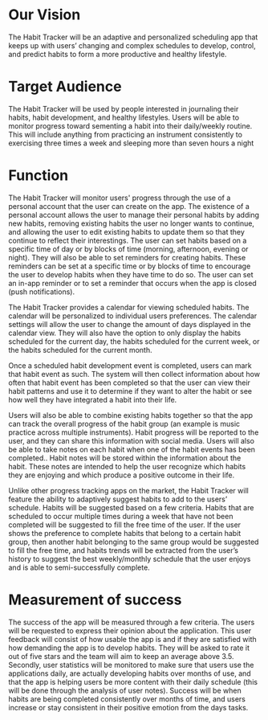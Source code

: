# Our Vision

The Habit Tracker will be an adaptive and personalized scheduling app that keeps up with users’ changing and complex schedules to develop, control, and predict habits to form a more productive and healthy lifestyle.

# Target Audience
The Habit Tracker will be used by people interested in journaling their habits, habit development, and healthy lifestyles. Users will be able to monitor progress toward sementing a habit into their daily/weekly routine. This will include anything from practicing an instrument consistently to exercising three times a week and sleeping more than seven hours a night

# Function
The Habit Tracker will monitor users' progress through the use of a personal account that the user can create on the app. The existence of a personal account allows the user to manage their personal habits by adding new habits, removing existing habits the user no longer wants to continue, and allowing the user to edit existing habits to update them so that they continue to reflect their interestings. The user can set habits based on a specific time of day or by blocks of time (morning, afternoon, evening or night). They will also be able to set reminders for creating habits. These reminders can be set at a specific time or by blocks of time to encourage the user to develop habits when they have time to do so. The user can set an in-app reminder or to set a reminder that occurs when the app is closed (push notifications).

The Habit Tracker provides a calendar for viewing scheduled habits. The calendar will be personalized to individual users preferences. The calendar settings will allow the user to change the amount of days displayed in the calendar view. They will also have the option to only display the habits scheduled for the current day, the habits scheduled for the current week, or the habits scheduled for the current month.

Once a scheduled habit development event is completed, users can mark that habit event as such. The system will then collect information about how often that habit event has been completed so that the user can view their habit patterns and use it to determine if they want to alter the habit or see how well they have integrated a habit into their life.

Users will also be able to combine existing habits together so that the app can track the overall progress of the habit group (an example is music practice across multiple instruments). Habit progress will be reported to the user, and they can share this information with social media. Users will also be able to take notes on each habit when one of the habit events has been completed.. Habit notes will be stored within the information about the habit. These notes are intended to help the user recognize which habits they are enjoying and which produce a positive outcome in their life.

Unlike other progress tracking apps on the market, the Habit Tracker will feature the ability to adaptively suggest habits to add to the users’ schedule. Habits will be suggested based on a few criteria. Habits that are scheduled to occur multiple times during a week that have not been completed will be suggested to fill the free time of the user. If the user shows the preference to complete habits that belong to a certain habit group, then another habit belonging to the same group would be suggested to fill the free time, and habits trends will be extracted from the user’s history to suggest the best weekly/monthly schedule that the user enjoys and is able to semi-successfully complete.

# Measurement of success
The success of the app will be measured through a few criteria. The users will be requested to express their opinion about the application. This user feedback will consist of how usable the app is and if they are satisfied with how demanding the app is to develop habits. They will be asked to rate it out of five stars and the team will aim to keep an average above 3.5. Secondly, user statistics will be monitored to make sure that users use the applications daily, are actually developing habits over months of use, and that the app is helping users be more content with their daily schedule (this will be done through the analysis of user notes). Success will be when habits are being completed consistently over months of time, and users increase or stay consistent in their positive emotion from the days tasks.





